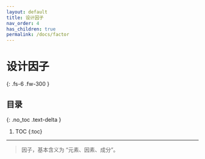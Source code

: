 ```yaml
---
layout: default
title: 设计因子
nav_order: 4
has_children: true
permalink: /docs/factor
---
```


# 设计因子

{: .fs-6 .fw-300 }

## 目录
{: .no_toc .text-delta }

1. TOC
{:toc}

------

> 因子，基本含义为 “元素、因素、成分”。
